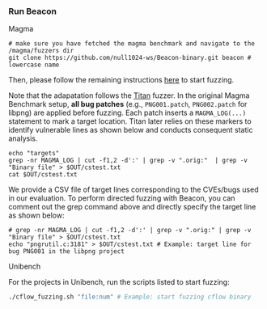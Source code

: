 ### Run Beacon
Magma
``` shell
# make sure you have fetched the magma benchmark and navigate to the /magma/fuzzers dir
git clone https://github.com/null1024-ws/Beacon-binary.git beacon # lowercase name
```
Then, please follow the remaining instructions [here](https://hexhive.epfl.ch/magma/docs/getting-started.html) to start fuzzing. 

Note that the adapatation follows the [Titan](https://github.com/5hadowblad3/Titan) fuzzer. In the original Magma Benchmark setup, **all bug patches** (e.g., `PNG001.patch`, `PNG002.patch` for libpng) are applied before fuzzing. Each patch inserts a `MAGMA_LOG(...)` statement to mark a target location. Titan later relies on these markers to identify vulnerable lines as shown below and conducts consequent static analysis. 

```shell
echo "targets"
grep -nr MAGMA_LOG | cut -f1,2 -d':' | grep -v ".orig:"  | grep -v "Binary file" > $OUT/cstest.txt
cat $OUT/cstest.txt
```
We provide a CSV file of target lines corresponding to the CVEs/bugs used in our evaluation. To perform directed fuzzing with Beacon, you can comment out the grep command above and directly specify the target line as shown below:
```shell
# grep -nr MAGMA_LOG | cut -f1,2 -d':' | grep -v ".orig:" | grep -v "Binary file" > $OUT/cstest.txt
echo "pngrutil.c:3181" > $OUT/cstest.txt # Example: target line for bug PNG001 in the libpng project
```
Unibench

For the projects in Unibench, run the scripts listed to start fuzzing:
```bash
./cflow_fuzzing.sh "file:num" # Example: start fuzzing cflow binary
```
